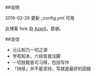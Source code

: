 ##说明

2016-02-29  更新 _config.yml 可用

此博客 fork 自 [Azeril](http://azeril.me/)，感谢。


##坚信


- 元认知乃一切之源
- 学苟知本，六经皆我注脚 
- 一切技能皆可习得，包括写作
- 「持续」并不是坚持，写就是最好的回报



